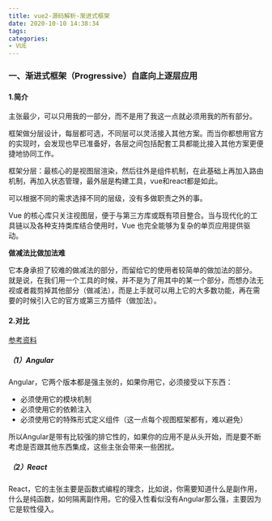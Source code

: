 ```yaml
---
title: vue2-源码解析-渐进式框架
date: 2020-10-10 14:38:34
tags:
categories:
- VUE
---
```

### 一、渐进式框架（Progressive）自底向上逐层应用

#### 1.简介

主张最少，可以只用我的一部分，而不是用了我这一点就必须用我的所有部分。
<!--more-->
框架做分层设计，每层都可选，不同层可以灵活接入其他方案。而当你都想用官方的实现时，会发现也早已准备好，各层之间包括配套工具都能比接入其他方案更便捷地协同工作。

框架分层：最核心的是视图层渲染，然后往外是组件机制，在此基础上再加入路由机制，再加入状态管理，最外层是构建工具，vue和react都是如此。

可以根据不同的需求选择不同的层级，没有多做职责之外的事。

Vue 的核心库只关注视图层，便于与第三方库或既有项目整合。当与现代化的工具链以及各种支持类库结合使用时，Vue 也完全能够为复杂的单页应用提供驱动。

**做减法比做加法难**

它本身承担了较难的做减法的部分，而留给它的使用者较简单的做加法的部分。
就是说，在我们用一个工具的时候，并不是为了用其中的某一个部分，而想办法无视或者裁剪掉其他部分（做减法），而是上手就可以用上它的大多数功能，再在需要的时候引入它的官方或第三方插件（做加法）。


#### 2.对比

[参考资料](https://www.zhihu.com/question/51907207)

##### （1）Angular

Angular，它两个版本都是强主张的，如果你用它，必须接受以下东西：
- 必须使用它的模块机制
- 必须使用它的依赖注入
- 必须使用它的特殊形式定义组件（这一点每个视图框架都有，难以避免）

所以Angular是带有比较强的排它性的，如果你的应用不是从头开始，而是要不断考虑是否跟其他东西集成，这些主张会带来一些困扰。

##### （2）React

React，它的主张主要是函数式编程的理念，比如说，你需要知道什么是副作用，什么是纯函数，如何隔离副作用。它的侵入性看似没有Angular那么强，主要因为它是软性侵入。